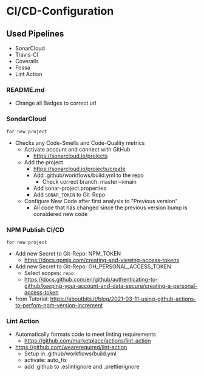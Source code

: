 # CI/CD-Configuration

## Used Pipelines

- SonarCloud
- Travis-CI
- Coveralls
- Fossa
- Lint Action

### README.md

- Change all Badges to correct url

### SondarCloud

`for new project`

- Checks any Code-Smells and Code-Quality metrics
  - Activate account and connect with GitHub
    - https://sonarcloud.io/projects
  - Add the project
    - https://sonarcloud.io/projects/create
    - Add .github/workflows/build.yml to the repo
      - Check correct branch: master-->main
    - Add sonar-project.properties
    - Add `SONAR_TOKEN` to Git-Repo
  - Configure New Code after first analysis to "Previous version"
    - All code that has changed since the previous version bump is considered new code

### NPM Publish CI/CD

`for new project`

- Add new Secret to Git-Repo: NPM_TOKEN
  - https://docs.npmjs.com/creating-and-viewing-access-tokens
- Add new Secret to Git-Repo: GH_PERSONAL_ACCESS_TOKEN
  - Select scopes: `repo`
  - https://docs.github.com/en/github/authenticating-to-github/keeping-your-account-and-data-secure/creating-a-personal-access-token
- from Tutorial: https://aboutbits.it/blog/2021-03-11-using-github-actions-to-perfom-npm-version-increment

### Lint Action

- Automatically formats code to meet linting requirements
  - https://github.com/marketplace/actions/lint-action
- https://github.com/wearerequired/lint-action
  - Setup in .github/workflows/build.yml
  - activate: auto_fix
  - add .github to .eslintignore and .prettierignore
